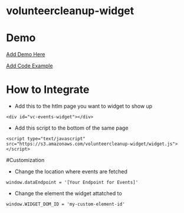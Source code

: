 # volunteercleanup-widget

# Demo

[Add Demo Here]()

[Add Code Example]()

# How to Integrate

- Add this to the htlm page you want to widget to show up

`<div id="vc-events-widget"></div>`

- Add this script to the bottom of the same page

`<script type="text/javascript" src="https://s3.amazonaws.com/volunteercleanup-widget/widget.js"></script>`

#Customization

- Change the location where events are fetched

`window.dataEndpoint = '[Your Endpoint for Events]'`

- Change the element the widget attatched to

`window.WIDGET_DOM_ID = 'my-custom-element-id'`